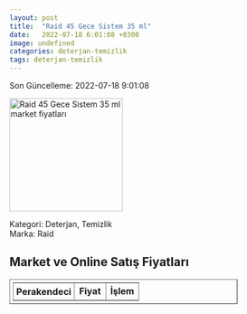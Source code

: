 ```yaml
---
layout: post
title:  "Raid 45 Gece Sistem 35 ml"
date:   2022-07-18 6:01:08 +0300
image: undefined
categories: deterjan-temizlik
tags: deterjan-temizlik
---
```


Son Güncelleme: 2022-07-18 9:01:08

<img src="undefined" width="200" alt="Raid 45 Gece Sistem 35 ml market fiyatları" />

Kategori: Deterjan, Temizlik
<br />
Marka: Raid

<h2>Market ve Online Satış Fiyatları</h2>

<table border="1" style="padding: 5px;width:80%;">
  <tr>
    <td style="padding: 5px;"><strong>Perakendeci</strong></td>
    <td><strong>Fiyat</strong></td>
    <td><strong>İşlem</strong></td>
  </tr>
  
</table>
